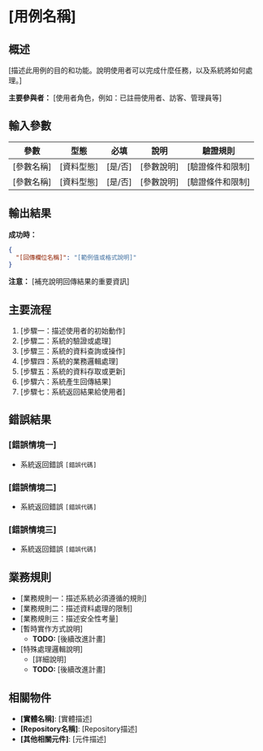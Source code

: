 # [用例名稱]

## 概述

[描述此用例的目的和功能。說明使用者可以完成什麼任務，以及系統將如何處理。]

**主要參與者：** [使用者角色，例如：已註冊使用者、訪客、管理員等]

## 輸入參數

| 參數 | 型態 | 必填 | 說明 | 驗證規則 |
|------|------|------|------|----------|
| [參數名稱] | [資料型態] | [是/否] | [參數說明] | [驗證條件和限制] |
| [參數名稱] | [資料型態] | [是/否] | [參數說明] | [驗證條件和限制] |

## 輸出結果

**成功時：**
```json
{
  "[回傳欄位名稱]": "[範例值或格式說明]"
}
```

**注意：** [補充說明回傳結果的重要資訊]

## 主要流程

1. [步驟一：描述使用者的初始動作]
2. [步驟二：系統的驗證或處理]
3. [步驟三：系統的資料查詢或操作]
4. [步驟四：系統的業務邏輯處理]
5. [步驟五：系統的資料存取或更新]
6. [步驟六：系統產生回傳結果]
7. [步驟七：系統返回結果給使用者]

## 錯誤結果

### [錯誤情境一]
- 系統返回錯誤 `[錯誤代碼]`

### [錯誤情境二]
- 系統返回錯誤 `[錯誤代碼]`

### [錯誤情境三]
- 系統返回錯誤 `[錯誤代碼]`

## 業務規則

- [業務規則一：描述系統必須遵循的規則]
- [業務規則二：描述資料處理的限制]
- [業務規則三：描述安全性考量]
- [暫時實作方式說明]
  - **TODO:** [後續改進計畫]
- [特殊處理邏輯說明]
  - [詳細說明]
  - **TODO:** [後續改進計畫]

## 相關物件

- **[實體名稱]**: [實體描述]
- **[Repository名稱]**: [Repository描述]
- **[其他相關元件]**: [元件描述]